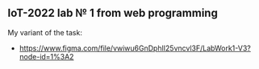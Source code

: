 ## IoT-2022 lab № 1 from web programming

My variant of the task:
* https://www.figma.com/file/vwiwu6GnDphlI25vncvl3F/LabWork1-V3?node-id=1%3A2

